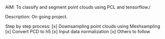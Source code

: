 
AIM: To classify and segment point clouds using PCL and tensorflow./

Description: On going project.

Step by step process:
[x] Downsampling point clouds using Meshsampling
[x] Convert PCD to h5 
[x] Input data normalization
[x] Others to follow
